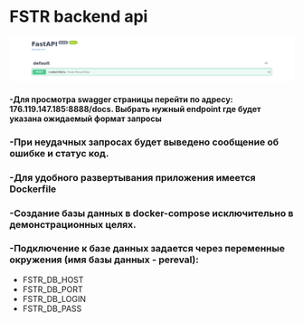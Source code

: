# FSTR backend api
![message_stats](swagger.png)
#### -Для просмотра swagger страницы перейти по адресу: 176.119.147.185:8888/docs. Выбрать нужный endpoint где будет указана ожидаемый формат запросы
### -При неудачных запросах будет выведено сообщение об ошибке и статус код.
### -Для удобного развертывания приложения имеется Dockerfile
### -Создание базы данных в docker-compose исключительно в демонстрационных целях. 
### -Подключение к базе данных задается через переменные окружения (имя базы данных - pereval):
 * FSTR_DB_HOST 
 * FSTR_DB_PORT
 * FSTR_DB_LOGIN
 * FSTR_DB_PASS
